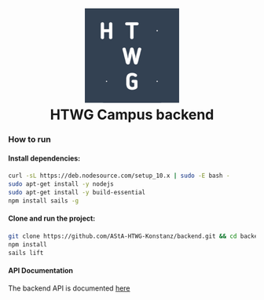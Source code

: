 <h1 align="center">
  <img src="./assets/images/icon_square.png" height="192" width="192"/><br>
  HTWG Campus backend
</h1>

### How  to run

#### Install dependencies:

```sh
curl -sL https://deb.nodesource.com/setup_10.x | sudo -E bash -
sudo apt-get install -y nodejs
sudo apt-get install -y build-essential
npm install sails -g
```

#### Clone and run the project:

```sh
git clone https://github.com/AStA-HTWG-Konstanz/backend.git && cd backend
npm install
sails lift
```

#### API Documentation
The backend API is documented <a href='https://asta-htwg-konstanz.github.io/api-docs/'> here</a>
